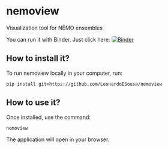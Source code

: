 # nemoview
Visualization tool for NEMO ensembles

You can run it with Binder. Just click here:  [![Binder](https://mybinder.org/badge_logo.svg)](https://mybinder.org/v2/gh/LeonardoESousa/nemoview/HEAD?urlpath=voila%2Frender%2Fnemoview%2Fnemodash.ipynb)

## How to install it?

To run nemoview locally in your computer, run:

`pip install git+https://github.com/LeonardoESousa/nemoview`

## How to use it?

Once installed, use the command:

`nemoview`

The application will open in your browser.
